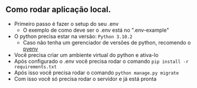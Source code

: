 ## Como rodar aplicação local.
- Primeiro passo é fazer o setup do seu .env
    - O exemplo de como deve ser o .env está no ".env-example"
- O python precisa estar na versão: ```Python 3.10.2```
    - Caso não tenha um gerenciador de versões de python, recomendo o [pyenv](https://github.com/pyenv/pyenv)
- Você precisa criar um ambiente virtual do python e ativa-lo
- Após configurado o .env você precisa rodar o comando ```pip install -r requirements.txt```
- Após isso você precisa rodar o comando ```python manage.py migrate```
- Com isso você só precisa rodar o servidor e já está pronta
